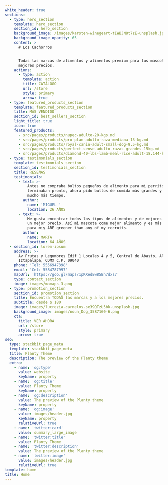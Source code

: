 ```yaml
---
white_header: true
sections:
  - type: hero_section
    template: hero_section
    section_id: hero_section
    background_image: /images/karsten-winegeart-tIWBJN8t7zE-unsplash.jpg
    background_image_opacity: 65
    content: >
      # Los Cachorros


      Todas las marcas de alimentos y alimentos premium para tus mascotas a los
      mejores precios.
    actions:
      - type: action
        template: action
        title: CATÁLOGO
        url: /store
        style: primary
        arrow: true
  - type: featured_products_section
    template: featured_products_section
    title: MÁS VENDIDO
    section_id: best_sellers_section
    light_title: true
    icon: true
    featured_products:
      - src/pages/products/nupec-adulto-20-kgs.md
      - src/pages/products/pro-plan-adulto-raza-mediana-13-kg.md
      - src/pages/products/royal-canin-adult-small-dog-9.5-kg.md
      - src/pages/products/perfect-sense-adulto-razas-grandes-15kg.md
      - src/pages/products/diamond-40-lbs-lamb-meal-rice-adult-18.144-kgs.md
  - type: testimonials_section
    template: testimonials_section
    section_id: testimonials_section
    title: RESEÑAS
    testimonials:
      - text: >-
          Antes no compraba bultos pequeños de alimento para mi perrito pero se
          terminaban pronto, ahora pido bultos de comida más grandes y me rinden
          mucho más tiempo.
        author:
          name: 'MIGUEL '
          location: 26 AÑOS
      - text: >-
          Me gusta encontrar todos los tipos de alimentos y de mejores marcas a
          un mejor precio. Así mi mascota come mejor alimento y es más accesible
          para miy ARE greener than any of my recruits.
        author:
          name: MARTA
          location: 64 AÑOS
  - section_id: lorem-ipsum
    address: >-
      Av Frutas y Legumbres Edif 1 Locales 4 y 5, Central de Abasto, Alc.
      Iztapalapa, CDMX C.P. 09040
    phone: 'Tel: 5556947398'
    email: 'Cel: 5584787997'
    mapUrl: 'https://goo.gl/maps/1pKXedEw85Bh7dxs7'
    type: contact_section
    image: images/mamaps-3.png
  - type: promotion_section
    section_id: promotion_section
    title: Encuentra TODAS las marcas y a los mejores precios.
    subtitle: desde $ 180
    image: images/lucrezia-carnelos-se39QTzU5bk-unsplash.jpg
    background_image: images/noun_Dog_3587160-6.png
    cta:
      title: VER AHORA
      url: /store
      style: primary
      arrow: true
seo:
  type: stackbit_page_meta
  template: stackbit_page_meta
  title: Planty Theme
  description: The preview of the Planty theme
  extra:
    - name: 'og:type'
      value: website
      keyName: property
    - name: 'og:title'
      value: Planty Theme
      keyName: property
    - name: 'og:description'
      value: The preview of the Planty theme
      keyName: property
    - name: 'og:image'
      value: images/header.jpg
      keyName: property
      relativeUrl: true
    - name: 'twitter:card'
      value: summary_large_image
    - name: 'twitter:title'
      value: Planty Theme
    - name: 'twitter:description'
      value: The preview of the Planty theme
    - name: 'twitter:image'
      value: images/header.jpg
      relativeUrl: true
template: home
title: Home
---
```

